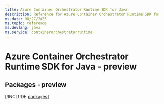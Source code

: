 ```yaml
---
title: Azure Container Orchestrator Runtime SDK for Java
description: Reference for Azure Container Orchestrator Runtime SDK for Java
ms.date: 08/27/2025
ms.topic: reference
ms.devlang: java
ms.service: containerorchestratorruntime
---
```

# Azure Container Orchestrator Runtime SDK for Java - preview
## Packages - preview
[!INCLUDE [packages](container-orchestrator-runtime-index.md)]